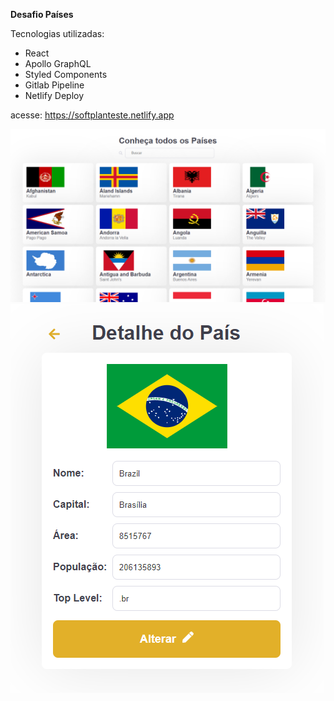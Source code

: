 **Desafio Países**

Tecnologias utilizadas:
- React
- Apollo GraphQL
- Styled Components
- Gitlab Pipeline
- Netlify Deploy

acesse: https://softplanteste.netlify.app

![](public/home.png)
![](public/detail.png)
